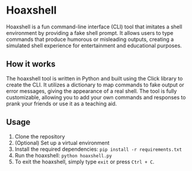 # Hoaxshell

Hoaxshell is a fun command-line interface (CLI) tool that imitates a shell environment by providing a fake shell prompt. It allows users to type commands that produce humorous or misleading outputs, creating a simulated shell experience for entertainment and educational purposes.

## How it works

The hoaxshell tool is written in Python and built using the Click library to create the CLI. It utilizes a dictionary to map commands to fake output or error messages, giving the appearance of a real shell. The tool is fully customizable, allowing you to add your own commands and responses to prank your friends or use it as a teaching aid.

## Usage

1. Clone the repository
2. (Optional) Set up a virtual environment
3. Install the required dependencies:
   `pip install -r requirements.txt`
4. Run the hoaxshell:
   `python hoaxshell.py`
5. To exit the hoaxshell, simply type `exit` or press `Ctrl + C`.
